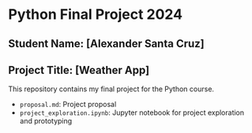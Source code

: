 # Python Final Project 2024
## Student Name: [Alexander Santa Cruz]
## Project Title: [Weather App]
This repository contains my final project for the Python course.
- `proposal.md`: Project proposal
- `project_exploration.ipynb`: Jupyter notebook for project exploration and prototyping

